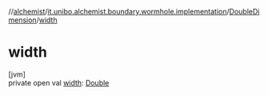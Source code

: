 //[alchemist](../../../index.md)/[it.unibo.alchemist.boundary.wormhole.implementation](../index.md)/[DoubleDimension](index.md)/[width](width.md)

# width

[jvm]\
private open val [width](width.md): [Double](https://kotlinlang.org/api/latest/jvm/stdlib/kotlin/-double/index.html)
